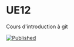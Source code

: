 # UE12

Cours d'introduction à git

[![Published](https://img.shields.io/badge/Published-Website-green)](https://git.info-mines.paris)
